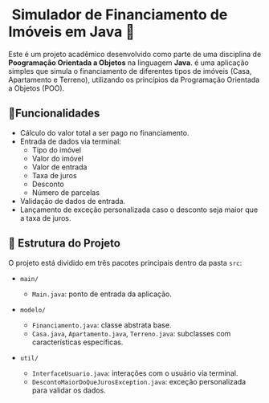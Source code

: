 #  Simulador de Financiamento de Imóveis em Java 🏡

Este é um projeto acadêmico desenvolvido como parte de uma disciplina de **Poogramação Orientada a Objetos** na linguagem **Java**.
é uma aplicação simples que simula o financiamento de diferentes tipos de imóveis (Casa, Apartamento e Terreno),
utilizando os princípios da Programação Orientada a Objetos (POO).

## 🧠Funcionalidades

- Cálculo do valor total a ser pago no financiamento.
- Entrada de dados via terminal:
  - Tipo do imóvel
  - Valor do imóvel
  - Valor de entrada
  - Taxa de juros
  - Desconto
  - Número de parcelas
- Validação de dados de entrada.
- Lançamento de exceção personalizada caso o desconto seja maior que a taxa de juros.

## 🧱 Estrutura do Projeto
O projeto está dividido em três pacotes principais dentro da pasta `src`:

- `main/`
  - `Main.java`: ponto de entrada da aplicação.
  
- `modelo/`
  - `Financiamento.java`: classe abstrata base.
  - `Casa.java`, `Apartamento.java`, `Terreno.java`: subclasses com características específicas.

- `util/`
  - `InterfaceUsuario.java`: interações com o usuário via terminal.
  - `DescontoMaiorDoQueJurosException.java`: exceção personalizada para validar os dados.
